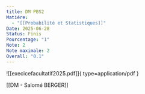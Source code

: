```yaml
---
title: DM PBS2
Matiére:
  - "[[Probabilité et Statistiques]]"
Date: 2025-06-28
Status: Finis
Pourcentage: "1"
Note: 2
Note maximale: 2
Overall: "0.1"
---
```

![[execicefacultatif2025.pdf]]{ type=application/pdf }

[[DM - Salomé BERGER]]

